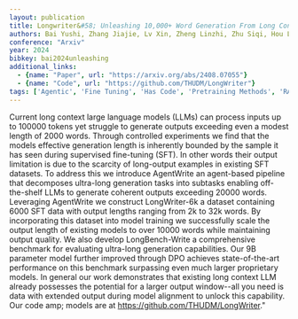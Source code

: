 ```yaml
---
layout: publication
title: Longwriter&#58; Unleashing 10,000+ Word Generation From Long Context Llms
authors: Bai Yushi, Zhang Jiajie, Lv Xin, Zheng Linzhi, Zhu Siqi, Hou Lei, Dong Yuxiao, Tang Jie, Li Juanzi
conference: "Arxiv"
year: 2024
bibkey: bai2024unleashing
additional_links:
  - {name: "Paper", url: "https://arxiv.org/abs/2408.07055"}
  - {name: "Code", url: "https://github.com/THUDM/LongWriter"}
tags: ['Agentic', 'Fine Tuning', 'Has Code', 'Pretraining Methods', 'RAG', 'Reinforcement Learning', 'Training Techniques']
---
```

Current long context large language models (LLMs) can process inputs up to 100000 tokens yet struggle to generate outputs exceeding even a modest length of 2000 words. Through controlled experiments we find that the models effective generation length is inherently bounded by the sample it has seen during supervised fine-tuning (SFT). In other words their output limitation is due to the scarcity of long-output examples in existing SFT datasets. To address this we introduce AgentWrite an agent-based pipeline that decomposes ultra-long generation tasks into subtasks enabling off-the-shelf LLMs to generate coherent outputs exceeding 20000 words. Leveraging AgentWrite we construct LongWriter-6k a dataset containing 6000 SFT data with output lengths ranging from 2k to 32k words. By incorporating this dataset into model training we successfully scale the output length of existing models to over 10000 words while maintaining output quality. We also develop LongBench-Write a comprehensive benchmark for evaluating ultra-long generation capabilities. Our 9B parameter model further improved through DPO achieves state-of-the-art performance on this benchmark surpassing even much larger proprietary models. In general our work demonstrates that existing long context LLM already possesses the potential for a larger output window--all you need is data with extended output during model alignment to unlock this capability. Our code amp; models are at https://github.com/THUDM/LongWriter."
